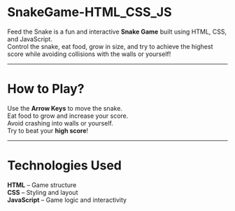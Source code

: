 # SnakeGame-HTML_CSS_JS
Feed the Snake is a fun and interactive **Snake Game** built using HTML, CSS, and JavaScript.  
Control the snake, eat food, grow in size, and try to achieve the highest score while avoiding collisions with the walls or yourself!

---

# How to Play?  
Use the **Arrow Keys** to move the snake.  
Eat food to grow and increase your score.  
Avoid crashing into walls or yourself.  
Try to beat your **high score**!  

---

# Technologies Used  
**HTML** – Game structure  
**CSS** – Styling and layout  
**JavaScript** – Game logic and interactivity  
